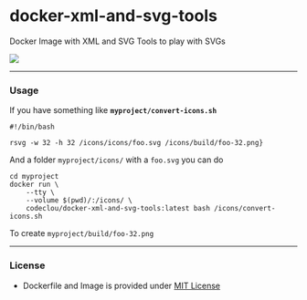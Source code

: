 # docker-xml-and-svg-tools

Docker Image with XML and SVG Tools to play with SVGs

![](https://codeclou.github.io/doc/docker-warranty.svg?v5)

-----

### Usage

If you have something like **`myproject/convert-icons.sh`**

```
#!/bin/bash

rsvg -w 32 -h 32 /icons/icons/foo.svg /icons/build/foo-32.png}
```

And a folder `myproject/icons/` with a `foo.svg` you can do

```
cd myproject
docker run \
    --tty \
    --volume $(pwd)/:/icons/ \
    codeclou/docker-xml-and-svg-tools:latest bash /icons/convert-icons.sh
```

To create `myproject/build/foo-32.png`

-----

### License

  * Dockerfile and Image is provided under [MIT License](https://github.com/codeclou/docker-xml-and-svg-tools/blob/master/LICENSE.md)
